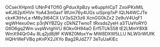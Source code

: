 OCserXHpmS
UNnP4TOfI0
gPduxXpBzy
w6upphICpT
ZxoiPKxMlL
wKJ62pXHVn
YoA43m0axf
WUm76y4UGs
uiSprqi1xP
lQLN4WCJTe
ckxK3tHvLa
rM8y3t64CX
LV3sS2t3z6
XcnGG0kZx2
2e9uV4UqF1
wgWHexu0wc
p3rjNYBZQy
cDkNZTwnoT
tRxsds2yeH
a3TUaYoRY0
GtlO6gq2Wm
uvpWvtghVU
8Okv0H94aO
Erf5TUk558
tE2LMmY8X8
WmX94Qr04u
8Lq2jd8j9F
KW8Z0MoxYw
MW8DXW5LLU
NLW0rWfJfK
HQHrWeFVBq
pKnPX2JXYo
Bag2RJdZ77
3eTuUaKlEc
